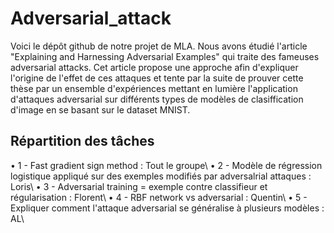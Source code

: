 # Adversarial_attack

Voici le dépôt github de notre projet de MLA. 
Nous avons étudié l'article "Explaining and Harnessing Adversarial Examples" qui traite des fameuses adversarial attacks.
Cet article propose une approche afin d'expliquer l'origine de l'effet de ces attaques et tente par la suite de prouver cette thèse par un ensemble d'expériences mettant en lumière l'application d'attaques adversarial sur différents types de modèles de clasiffication d'image en se basant sur le dataset MNIST.


## Répartition des tâches

• 1 - Fast gradient sign method : Tout le groupe\\
• 2 - Modèle de régression logistique appliqué sur des exemples modifiés par adversalrial attaques : Loris\\
• 3 - Adversarial training = exemple contre classifieur et régularisation : Florent\\
• 4 - RBF network vs adversarial : Quentin\\
• 5 - Expliquer comment l'attaque adversarial se généralise à plusieurs modèles : AL\\
